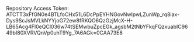 Repository Access Token: ATCTT3xFfGN0e4BTLfoCHx51L6DcPpEYHNGovNwIpwLZunWp_rq8iax-Dys9ScJsMVLkNYYjoG72ew8fRKQO6QzGzjMcX-H-LB65Acg4Fl0eQCl036w74tSEMwbuZpcEGk_agsbM2tNbYFkqFQzxuabIC9649bI80XVRVQnVp0uhT9Yg_7A6AGk=0CAA73E8